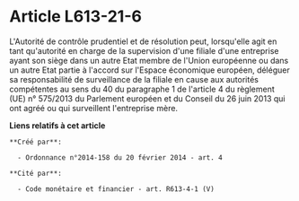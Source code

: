 # Article L613-21-6

L'Autorité de contrôle prudentiel et de résolution peut, lorsqu'elle agit en tant qu'autorité en charge de la supervision
d'une filiale d'une entreprise ayant son siège dans un autre Etat membre de l'Union européenne ou dans un autre Etat partie à
l'accord sur l'Espace économique européen, déléguer sa responsabilité de surveillance de la filiale en cause aux autorités
compétentes au sens du 40 du paragraphe 1 de l'article 4 du règlement (UE) n° 575/2013 du Parlement européen et du Conseil du
26 juin 2013 qui ont agréé ou qui surveillent l'entreprise mère.

**Liens relatifs à cet article**

	**Créé par**:

	  - Ordonnance n°2014-158 du 20 février 2014 - art. 4

	**Cité par**:

	  - Code monétaire et financier - art. R613-4-1 (V)
